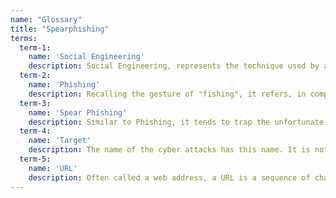 ```yaml
---
name: "Glossary"
title: "Spearphishing"
terms:
  term-1:
    name: 'Social Engineering' 
    description: Social Engineering, represents the technique used by an attacker (criminal) to gather information or circumvent physical and logical security checks. It has this name because it exploits human ties, habits, rules or procedures that keep society together, to change them to their own advantage.
  term-2:
    name: 'Phishing'
    description: Recalling the gesture of "fishing", it refers, in computer jargon, to the action carried out by criminals, falsifying electronic communications (email), to "bite" the target by causing them to click a link or enter personal credentials.
  term-3:
    name: 'Spear Phishing'
    description: Similar to Phishing, it tends to trap the unfortunate user who receives it, but in a targeted manner. Spear translates into "lance", and in fact the contents of Spear Phishing are launched towards the target in a targeted way, contain true information (collected for example thanks to Social Engineering), combined with false information, and induce the target to believe again more to the content of the email.
  term-4:
    name: 'Target'
    description: The name of the cyber attacks has this name. It is not necessarily a human being, it can be a "given" or a "system", but it represents the ultimate objective pursued by a criminal or malicious software.
  term-5:
    name: 'URL'
    description: Often called a web address, a URL is a sequence of characters that uniquely identifies the address of a website or any resource reachable from the internet, for example a video, an image, a document or an audio file. It is commonly used by typing it in the address bar of the browser or with other programs. The term URL is an acronym meaning "Uniform Resource Locator".
---
```

